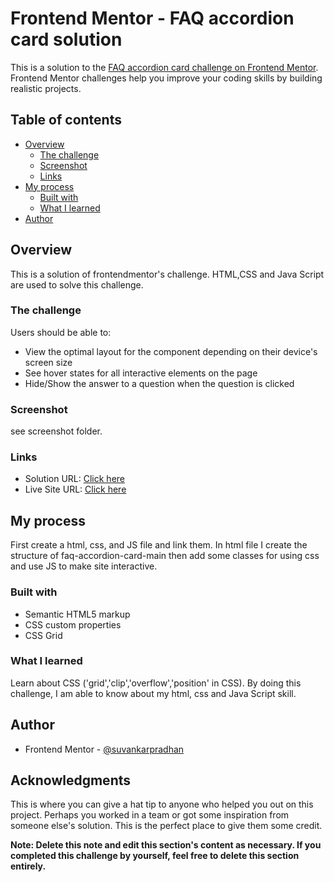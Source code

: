 # Frontend Mentor - FAQ accordion card solution

This is a solution to the [FAQ accordion card challenge on Frontend Mentor](https://www.frontendmentor.io/challenges/faq-accordion-card-XlyjD0Oam). Frontend Mentor challenges help you improve your coding skills by building realistic projects.

## Table of contents

- [Overview](#overview)
  - [The challenge](#the-challenge)
  - [Screenshot](#screenshot)
  - [Links](#links)
- [My process](#my-process)
  - [Built with](#built-with)
  - [What I learned](#what-i-learned)
- [Author](#author)

## Overview

This is a solution of frontendmentor's challenge. HTML,CSS and Java Script are used to solve this challenge.

### The challenge

Users should be able to:

- View the optimal layout for the component depending on their device's screen size
- See hover states for all interactive elements on the page
- Hide/Show the answer to a question when the question is clicked

### Screenshot

see screenshot folder.

### Links

- Solution URL: [Click here](https://github.com/suvankarpradhan/faq-accordion-card-main)
- Live Site URL: [Click here](https://suvankarpradhan.github.io/faq-accordion-card-main/)

## My process

First create a html, css, and JS file and link them. In html file I create the structure of faq-accordion-card-main then add some classes for using css and use JS to make site interactive.

### Built with

- Semantic HTML5 markup
- CSS custom properties
- CSS Grid

### What I learned

Learn about CSS ('grid','clip','overflow','position' in CSS). By doing this challenge, I am able to know about my html, css and Java Script skill.

## Author

- Frontend Mentor - [@suvankarpradhan](https://www.frontendmentor.io/profile/suvankarpradhan)

## Acknowledgments

This is where you can give a hat tip to anyone who helped you out on this project. Perhaps you worked in a team or got some inspiration from someone else's solution. This is the perfect place to give them some credit.

**Note: Delete this note and edit this section's content as necessary. If you completed this challenge by yourself, feel free to delete this section entirely.**
